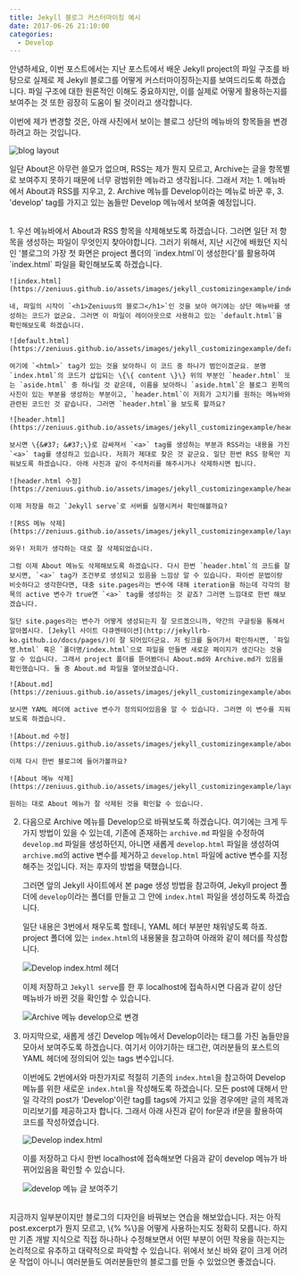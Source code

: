 ```yaml
---
title: Jekyll 블로그 커스터마이징 예시
date: 2017-06-26 21:10:00
categories:
  - Develop
---
```


안녕하세요, 이번 포스트에서는 지난 포스트에서 배운 Jekyll project의 파일 구조를 바탕으로 실제로 제 Jekyll 블로그를 어떻게 커스터마이징하는지를 보여드리도록 하겠습니다. 파일 구조에 대한 원론적인 이해도 중요하지만, 이를 실제로 어떻게 활용하는지를 보여주는 것 또한 굉장히 도움이 될 것이라고 생각합니다.

이번에 제가 변경할 것은, 아래 사진에서 보이는 블로그 상단의 메뉴바의 항목들을 변경하려고 하는 것입니다.

![blog layout](https://zeniuus.github.io/assets/images/jekyll_customizingexample/original_layout.png)

일단 About은 아무런 쓸모가 없으며, RSS는 제가 뭔지 모르고, Archive는 글을 항목별로 보여주지 못하기 때문에 너무 광범위한 메뉴라고 생각됩니다. 그래서 저는 1. 메뉴바에서 About과 RSS를 지우고, 2. Archive 메뉴를 Develop이라는 메뉴로 바꾼 후, 3. 'develop' tag를 가지고 있는 놈들만 Develop 메뉴에서 보여줄 예정입니다.

<br />
1. 우선 메뉴바에서 About과 RSS 항목을 삭제해보도록 하겠습니다. 그러면 일단 저 항목을 생성하는 파일이 무엇인지 찾아야합니다. 그러기 위해서, 지난 시간에 배웠던 지식인 '블로그의 가장 첫 화면은 project 폴더의 `index.html`이 생성한다'를 활용하여 `index.html` 파일을 확인해보도록 하겠습니다.

	![index.html](https://zeniuus.github.io/assets/images/jekyll_customizingexample/index_html.png)

	네, 파일의 시작이 `<h1>Zeniuus의 블로그</h1>`인 것을 보아 여기에는 상단 메뉴바를 생성하는 코드가 없군요. 그러면 이 파일이 레이아웃으로 사용하고 있는 `default.html`을 확인해보도록 하겠습니다.

	![default.html](https://zeniuus.github.io/assets/images/jekyll_customizingexample/default_html.png)

	여기에 `<html>` tag가 있는 것을 보아하니 이 코드 중 하나가 범인이겠군요. 분명 `index.html`의 코드가 삽입되는 \{\{ content \}\} 위의 부분인 `header.html` 또는 `aside.html` 중 하나일 것 같은데, 이름을 보아하니 `aside.html`은 블로그 왼쪽의 사진이 있는 부분을 생성하는 부분이고, `header.html`이 저희가 고치기를 원하는 메뉴바와 관련된 코드인 것 같습니다. 그러면 `header.html`을 보도록 할까요?

	![header.html](https://zeniuus.github.io/assets/images/jekyll_customizingexample/header_html_original.png)

	보시면 \{&#37; &#37;\}로 감싸져서 `<a>` tag를 생성하는 부분과 RSS라는 내용을 가진 `<a>` tag를 생성하고 있습니다. 저희가 제대로 찾은 것 같군요. 일단 한번 RSS 항목만 지워보도록 하겠습니다. 아래 사진과 같이 주석처리를 해주시거나 삭제하시면 됩니다.

	![header.html 수정](https://zeniuus.github.io/assets/images/jekyll_customizingexample/header_html_fixed.png)

	이제 저장을 하고 `Jekyll serve`로 서버를 실행시켜서 확인해볼까요?

	![RSS 메뉴 삭제](https://zeniuus.github.io/assets/images/jekyll_customizingexample/layout_rss_removed.png)

	와우! 저희가 생각하는 대로 잘 삭제되었습니다.

	그럼 이제 About 메뉴도 삭제해보도록 하겠습니다. 다시 한번 `header.html`의 코드를 잘 보시면, `<a>` tag가 조건부로 생성되고 있음을 느낌상 알 수 있습니다. 파이썬 문법이랑 비슷하다고 생각한다면, 대충 site.pages라는 변수에 대해 iteration을 하는데 각각의 항목의 active 변수가 true면 `<a>` tag를 생성하는 것 같죠? 그러면 느낌대로 한번 해보겠습니다.

	일단 site.pages라는 변수가 어떻게 생성되는지 잘 모르겠으니까, 약간의 구글링을 통해서 알아봅시다. [Jekyll 사이트 다큐멘테이션](http://jekyllrb-ko.github.io/docs/pages/)이 잘 되어있더군요. 저 링크를 들어가서 확인하시면, `파일명.html` 혹은 `폴더명/index.html`으로 파일을 만들면 새로운 페이지가 생긴다는 것을 알 수 있습니다. 그래서 project 폴더를 뜯어봤더니 About.md와 Archive.md가 있음을 확인했습니다. 둘 중 About.md 파일을 열어보겠습니다.

	![About.md](https://zeniuus.github.io/assets/images/jekyll_customizingexample/about_md_original.png)

	보시면 YAML 헤더에 active 변수가 정의되어있음을 알 수 있습니다. 그러면 이 변수를 지워보도록 하겠습니다.

	![About.md 수정](https://zeniuus.github.io/assets/images/jekyll_customizingexample/about_md_fixed.png)

	이제 다시 한번 블로그에 들어가볼까요?

	![About 메뉴 삭제](https://zeniuus.github.io/assets/images/jekyll_customizingexample/layout_about_removed.png)

	원하는 대로 About 메뉴가 잘 삭제된 것을 확인할 수 있습니다.

2. 다음으로 Archive 메뉴를 Develop으로 바꿔보도록 하겠습니다. 여기에는 크게 두 가지 방법이 있을 수 있는데, 기존에 존재하는 `archive.md` 파일을 수정하여 `develop.md` 파일을 생성하던지, 아니면 새롭게 `develop.html` 파일을 생성하여 `archive.md`의 active 변수를 제거하고 `develop.html` 파일에 active 변수를 지정해주는 것입니다. 저는 후자의 방법을 택했습니다.

	그러면 앞의 Jekyll 사이트에서 본 page 생성 방법을 참고하여, Jekyll project 폴더에 `develop`이라는 폴더를 만들고 그 안에 `index.html` 파일을 생성하도록 하겠습니다.

	일단 내용은 3번에서 채우도록 할테니, YAML 헤더 부분만 채워넣도록 하죠. project 폴더에 있는 `index.html`의 내용물을 참고하여 아래와 같이 헤더를 작성합니다. 

	![Develop index.html 헤더](https://zeniuus.github.io/assets/images/jekyll_customizingexample/develop_index_html_header.png)

	이제 저장하고 `Jekyll serve`를 한 후 localhost에 접속하시면 다음과 같이 상단 메뉴바가 바뀐 것을 확인할 수 있습니다.

	![Archive 메뉴 develop으로 변경](https://zeniuus.github.io/assets/images/jekyll_customizingexample/layout_change_archive_to_develop.png)

3. 마지막으로, 새롭게 생긴 Develop 메뉴에서 Develop이라는 태그를 가진 놈들만을 모아서 보여주도록 하겠습니다. 여기서 이야기하는 태그란, 여러분들의 포스트의 YAML 헤더에 정의되어 있는 tags 변수입니다.

	이번에도 2번에서와 마찬가지로 적절히 기존의 `index.html`을 참고하여 Develop 메뉴를 위한 새로운 `index.html`을 작성해도록 하겠습니다. 모든 post에 대해서 만일 각각의 post가 'Develop'이란 tag를 tags에 가지고 있을 경우에만 글의 제목과 미리보기를 제공하고자 합니다. 그래서 아래 사진과 같이 for문과 if문을 활용하여 코드를 작성하였습니다.

	![Develop index.html](https://zeniuus.github.io/assets/images/jekyll_customizingexample/develop_index_html.png)

	이를 저장하고 다시 한번 localhost에 접속해보면 다음과 같이 develop 메뉴가 바뀌어있음을 확인할 수 있습니다.

	![develop 메뉴 글 보여주기](https://zeniuus.github.io/assets/images/jekyll_customizingexample/layout_develop_menu.png)

<br />
지금까지 일부분이지만 블로그의 디자인을 바꿔보는 연습을 해보았습니다. 저는 아직 post.excerpt가 뭔지 모르고, \{&#37; &#37;\}을 어떻게 사용하는지도 정확히 모릅니다. 하지만 기존 개발 지식으로 직접 하나하나 수정해보면서 어떤 부분이 어떤 작용을 하는지는 논리적으로 유추하고 대략적으로 파악할 수 있습니다. 위에서 보신 바와 같이 크게 어려운 작업이 아니니 여러분들도 여러분들만의 블로그를 만들 수 있었으면 좋겠습니다.


